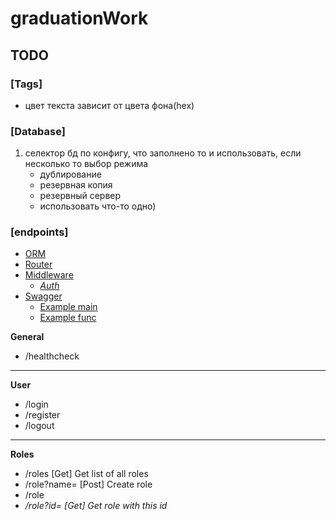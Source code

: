 # graduationWork
## TODO
### [Tags]
- цвет текста зависит от цвета фона(hex) 

### [Database]
1. селектор бд по конфигу, что заполнено то и использовать, если несколько то выбор режима
    - дублирование
    - резервная копия
    - резервный сервер
    - использовать что-то одно)
  
### [endpoints]
- [ORM](https://github.com/go-reform/reform)  
- [Router](https://github.com/gin-gonic/gin)
- [Middleware](https://github.com/gin-gonic/contrib)
  * *[Auth](https://github.com/appleboy/gin-jwt)*
- [Swagger](https://github.com/swaggo/gin-swagger)
   * [Example main](https://github.com/swaggo/swag/blob/master/example/celler/main.go)
   * [Example func](https://github.com/swaggo/swag/blob/master/example/celler/controller/examples.go)

**General**
- /healthcheck  
---
**User**
- /login
- /register
- /logout
---
**Roles**
- /roles [Get] Get list of all roles
- /role?name= [Post] Create role
- /role
- */role?id= [Get] Get role with this id*

